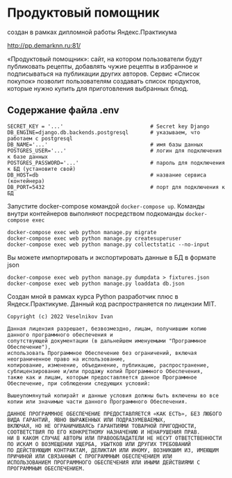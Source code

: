 
# Продуктовый помощник

создан в рамках дипломной работы Яндекс.Практикума


http://pp.demarknn.ru:81/

«Продуктовый помощник»: сайт, на котором пользователи будут публиковать рецепты, 
добавлять чужие рецепты в избранное и подписываться на публикации других авторов. 
Сервис «Список покупок» позволит пользователям создавать список продуктов, 
которые нужно купить для приготовления выбранных блюд.


## Содержание файла .env

```
SECRET_KEY = '...'                            # Secret key Django
DB_ENGINE=django.db.backends.postgresql       # указываем, что работаем с postgresql
DB_NAME='...'                                 # имя базы данных
POSTGRES_USER='...'                           # логин для подключения к базе данных
POSTGRES_PASSWORD='...'                       # пароль для подключения к БД (установите свой)
DB_HOST=db                                    # название сервиса (контейнера)
DB_PORT=5432                                  # порт для подключения к БД 
```

Запустите docker-compose командой ```docker-compose up```. 
Команды внутри контейнеров выполняют посредством подкоманды ```docker-compose exec```
```
docker-compose exec web python manage.py migrate
docker-compose exec web python manage.py createsuperuser
docker-compose exec web python manage.py collectstatic --no-input 
```

Вы можете импортировать и экспортировать данные в БД в формате json
```
docker-compose exec web python manage.py dumpdata > fixtures.json 
docker-compose exec web python manage.py loaddata db.json 
```

Создан мной в рамках курса Python разработчик плюс в Яндеск.Практикуме. 
Данный код распространяется по лицензии MIT. 

```
Copyright (c) 2022 Veselnikov Ivan

Данная лицензия разрешает, безвозмездно, лицам, получившим копию данного программного обеспечения и 
сопутствующей документации (в дальнейшем именуемыми "Программное Обеспечение"), 
использовать Программное Обеспечение без ограничений, включая неограниченное право на использование, 
копирование, изменение, объединение, публикацию, распространение, сублицензирование и/или продажу копий Программного Обеспечения, 
также как и лицам, которым предоставляется данное Программное Обеспечение, при соблюдении следующих условий:

Вышеупомянутый копирайт и данные условия должны быть включены во все копии или значимые части данного Программного Обеспечения.

ДАННОЕ ПРОГРАММНОЕ ОБЕСПЕЧЕНИЕ ПРЕДОСТАВЛЯЕТСЯ «КАК ЕСТЬ», БЕЗ ЛЮБОГО ВИДА ГАРАНТИЙ, ЯВНО ВЫРАЖЕННЫХ ИЛИ ПОДРАЗУМЕВАЕМЫХ, 
ВКЛЮЧАЯ, НО НЕ ОГРАНИЧИВАЯСЬ ГАРАНТИЯМИ ТОВАРНОЙ ПРИГОДНОСТИ, СООТВЕТСТВИЯ ПО ЕГО КОНКРЕТНОМУ НАЗНАЧЕНИЮ И НЕНАРУШЕНИЯ ПРАВ. 
НИ В КАКОМ СЛУЧАЕ АВТОРЫ ИЛИ ПРАВООБЛАДАТЕЛИ НЕ НЕСУТ ОТВЕТСТВЕННОСТИ ПО ИСКАМ О ВОЗМЕЩЕНИИ УЩЕРБА, УБЫТКОВ ИЛИ ДРУГИХ ТРЕБОВАНИЙ 
ПО ДЕЙСТВУЮЩИМ КОНТРАКТАМ, ДЕЛИКТАМ ИЛИ ИНОМУ, ВОЗНИКШИМ ИЗ, ИМЕЮЩИМ ПРИЧИНОЙ ИЛИ СВЯЗАННЫМ С ПРОГРАММНЫМ ОБЕСПЕЧЕНИЕМ ИЛИ 
ИСПОЛЬЗОВАНИЕМ ПРОГРАММНОГО ОБЕСПЕЧЕНИЯ ИЛИ ИНЫМИ ДЕЙСТВИЯМИ С ПРОГРАММНЫМ ОБЕСПЕЧЕНИЕМ.
```
